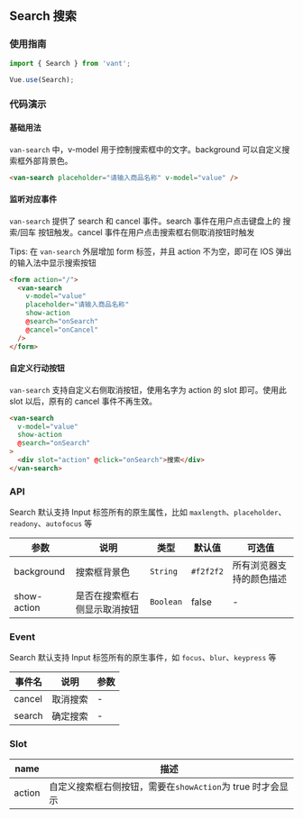 ## Search 搜索

### 使用指南
``` javascript
import { Search } from 'vant';

Vue.use(Search);
```

### 代码演示

#### 基础用法
`van-search` 中，v-model 用于控制搜索框中的文字。background 可以自定义搜索框外部背景色。

```html
<van-search placeholder="请输入商品名称" v-model="value" />
```

#### 监听对应事件
`van-search` 提供了 search 和 cancel 事件。search 事件在用户点击键盘上的 搜索/回车 按钮触发。cancel 事件在用户点击搜索框右侧取消按钮时触发

Tips: 在 `van-search` 外层增加 form 标签，并且 action 不为空，即可在 IOS 弹出的输入法中显示搜索按钮

```html
<form action="/">
  <van-search
    v-model="value"
    placeholder="请输入商品名称"
    show-action
    @search="onSearch"
    @cancel="onCancel"
  />
</form>
```

#### 自定义行动按钮
`van-search` 支持自定义右侧取消按钮，使用名字为 action 的 slot 即可。使用此 slot 以后，原有的 cancel 事件不再生效。

```html
<van-search
  v-model="value"
  show-action
  @search="onSearch"
>
  <div slot="action" @click="onSearch">搜索</div>
</van-search>
```

### API
Search 默认支持 Input 标签所有的原生属性，比如 `maxlength`、`placeholder`、`readony`、`autofocus` 等

| 参数 | 说明 | 类型 | 默认值 | 可选值 |
|-----------|-----------|-----------|-------------|-------------|
| background | 搜索框背景色 | `String` | `#f2f2f2` |  所有浏览器支持的颜色描述 |
| show-action | 是否在搜索框右侧显示取消按钮 | `Boolean` | false | - |

### Event
Search 默认支持 Input 标签所有的原生事件，如 `focus`、`blur`、`keypress` 等

| 事件名 | 说明 | 参数 |
|-----------|-----------|-----------|
| cancel | 取消搜索 | - |
| search | 确定搜索 | - |

### Slot

| name | 描述 |
|-----------|-----------|
| action | 自定义搜索框右侧按钮，需要在`showAction`为 true 时才会显示 |
